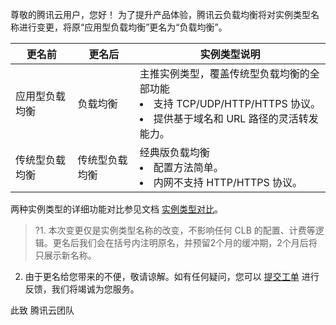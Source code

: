 尊敬的腾讯云用户，您好！
为了提升产品体验，腾讯云负载均衡将对实例类型名称进行变更，将原“应用型负载均衡”更名为“负载均衡”。

| 更名前         | 更名后         | 实例类型说明                                                 |
| -------------- | -------------- | ------------------------------------------------------------ |
| 应用型负载均衡 | 负载均衡       | 主推实例类型，覆盖传统型负载均衡的全部功能 <li>支持 TCP/UDP/HTTP/HTTPS 协议。</li><li>提供基于域名和 URL 路径的灵活转发能力。</li> |
| 传统型负载均衡 | 传统型负载均衡 | 经典版负载均衡<li>配置方法简单。</li><li>内网不支持 HTTP/HTTPS 协议。</li> |

两种实例类型的详细功能对比参见文档 [实例类型对比](http://intl.cloud.tencent.com/document/product/214/8847)。

>?1. 本次变更仅是实例类型名称的改变，不影响任何 CLB 的配置、计费等逻辑。更名后我们会在括号内注明原名，并预留2个月的缓冲期，2个月后将只展示新名称。
2. 由于更名给您带来的不便，敬请谅解。如有任何疑问，您可以 [提交工单](https://console.cloud.tencent.com/workorder/category) 进行反馈，我们将竭诚为您服务。

此致
腾讯云团队

